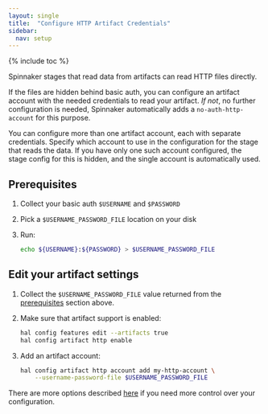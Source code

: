 ```yaml
---
layout: single
title:  "Configure HTTP Artifact Credentials"
sidebar:
  nav: setup
---
```


{% include toc %}

Spinnaker stages that read data from artifacts can read HTTP files directly.

If the files are hidden behind basic auth, you can configure an artifact
account with the needed credentials to read your artifact. _If not_, no further
configuration is needed, Spinnaker automatically adds a
`no-auth-http-account` for this purpose.

You can configure more than one artifact account, each with separate
credentials. Specify which account to use in the configuration for the stage
that reads the data. If you have only one such account configured, the stage
config for this is hidden, and the single account is automatically used.

## Prerequisites

1. Collect your basic auth `$USERNAME` and `$PASSWORD`
2. Pick a `$USERNAME_PASSWORD_FILE` location on your disk
3. Run:

   ```bash
   echo ${USERNAME}:${PASSWORD} > $USERNAME_PASSWORD_FILE
   ```

## Edit your artifact settings

1. Collect the `$USERNAME_PASSWORD_FILE` value returned from the
   [prerequisites](#prerequisites) section above.

2. Make sure that artifact support is enabled:

   ```bash
   hal config features edit --artifacts true
   hal config artifact http enable
   ```

3. Add an artifact account:

   ```bash
   hal config artifact http account add my-http-account \
       --username-password-file $USERNAME_PASSWORD_FILE
   ```

There are more options described
[here](/reference/halyard/commands#hal-config-artifact-http-account-edit)
if you need more control over your configuration.
